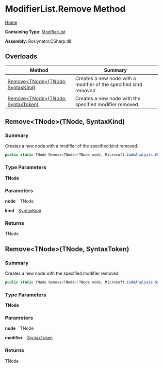 # ModifierList\.Remove Method

[Home](../../../../README.md)

**Containing Type**: [ModifierList](../README.md)

**Assembly**: Roslynator\.CSharp\.dll

## Overloads

| Method | Summary |
| ------ | ------- |
| [Remove\<TNode>(TNode, SyntaxKind)](#Roslynator_CSharp_ModifierList_Remove__1___0_Microsoft_CodeAnalysis_CSharp_SyntaxKind_) | Creates a new node with a modifier of the specified kind removed\. |
| [Remove\<TNode>(TNode, SyntaxToken)](#Roslynator_CSharp_ModifierList_Remove__1___0_Microsoft_CodeAnalysis_SyntaxToken_) | Creates a new node with the specified modifier removed\. |

## Remove\<TNode>\(TNode, SyntaxKind\) <a name="Roslynator_CSharp_ModifierList_Remove__1___0_Microsoft_CodeAnalysis_CSharp_SyntaxKind_"></a>

### Summary

Creates a new node with a modifier of the specified kind removed\.

```csharp
public static TNode Remove<TNode>(TNode node, Microsoft.CodeAnalysis.CSharp.SyntaxKind kind) where TNode : Microsoft.CodeAnalysis.SyntaxNode
```

### Type Parameters

**TNode**

### Parameters

**node** &ensp; TNode

**kind** &ensp; [SyntaxKind](https://docs.microsoft.com/en-us/dotnet/api/microsoft.codeanalysis.csharp.syntaxkind)

### Returns

TNode

## Remove\<TNode>\(TNode, SyntaxToken\) <a name="Roslynator_CSharp_ModifierList_Remove__1___0_Microsoft_CodeAnalysis_SyntaxToken_"></a>

### Summary

Creates a new node with the specified modifier removed\.

```csharp
public static TNode Remove<TNode>(TNode node, Microsoft.CodeAnalysis.SyntaxToken modifier) where TNode : Microsoft.CodeAnalysis.SyntaxNode
```

### Type Parameters

**TNode**

### Parameters

**node** &ensp; TNode

**modifier** &ensp; [SyntaxToken](https://docs.microsoft.com/en-us/dotnet/api/microsoft.codeanalysis.syntaxtoken)

### Returns

TNode

